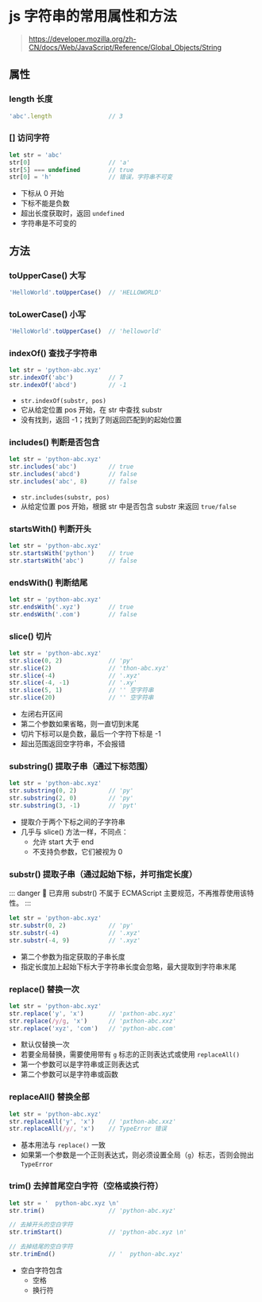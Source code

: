 # js 字符串的常用属性和方法
> https://developer.mozilla.org/zh-CN/docs/Web/JavaScript/Reference/Global_Objects/String

## 属性
### length 长度
```js
'abc'.length                // 3
```

### [] 访问字符
```js
let str = 'abc'
str[0]                      // 'a'
str[5] === undefined        // true
str[0] = 'h'                // 错误，字符串不可变
```
- 下标从 0 开始
- 下标不能是负数
- 超出长度获取时，返回 `undefined`
- 字符串是不可变的


## 方法
### toUpperCase() 大写
```js
'HelloWorld'.toUpperCase()  // 'HELLOWORLD'
```

### toLowerCase() 小写
```js
'HelloWorld'.toUpperCase()  // 'helloworld'
```

### indexOf() 查找子字符串

```js
let str = 'python-abc.xyz'
str.indexOf('abc')          // 7
str.indexOf('abcd')         // -1
```
- `str.indexOf(substr, pos)`
- 它从给定位置 pos 开始，在 str 中查找 substr
- 没有找到，返回 -1；找到了则返回匹配到的起始位置

### includes() 判断是否包含

```js
let str = 'python-abc.xyz'
str.includes('abc')         // true
str.includes('abcd')        // false
str.includes('abc', 8)      // false
```
- `str.includes(substr, pos)`
- 从给定位置 pos 开始，根据 str 中是否包含 substr 来返回 `true/false`

### startsWith() 判断开头
```js
let str = 'python-abc.xyz'
str.startsWith('python')    // true
str.startsWith('abc')       // false
```

### endsWith() 判断结尾
```js
let str = 'python-abc.xyz'
str.endsWith('.xyz')        // true
str.endsWith('.com')        // false
```

### slice() 切片
```js
let str = 'python-abc.xyz'
str.slice(0, 2)             // 'py'
str.slice(2)                // 'thon-abc.xyz'
str.slice(-4)               // '.xyz'
str.slice(-4, -1)           // '.xy'
str.slice(5, 1)             // '' 空字符串
str.slice(20)               // '' 空字符串
```
- 左闭右开区间
- 第二个参数如果省略，则一直切到末尾
- 切片下标可以是负数，最后一个字符下标是 -1
- 超出范围返回空字符串，不会报错

### substring() 提取子串（通过下标范围）
```js
let str = 'python-abc.xyz'
str.substring(0, 2)         // 'py'
str.substring(2, 0)         // 'py'
str.substring(3, -1)        // 'pyt'
```
- 提取介于两个下标之间的子字符串
- 几乎与 slice() 方法一样，不同点：
    - 允许 start 大于 end
    - 不支持负参数，它们被视为 0

### substr() 提取子串（通过起始下标，并可指定长度）
::: danger :no_entry_sign: 已弃用
substr() 不属于 ECMAScript 主要规范，不再推荐使用该特性。
:::
```js
let str = 'python-abc.xyz'
str.substr(0, 2)            // 'py'
str.substr(-4)              // '.xyz'
str.substr(-4, 9)           // '.xyz'
```
- 第二个参数为指定获取的子串长度
- 指定长度加上起始下标大于字符串长度会忽略，最大提取到字符串末尾

### replace() 替换一次
```js
let str = 'python-abc.xyz'
str.replace('y', 'x')       // 'pxthon-abc.xyz'
str.replace(/y/g, 'x')      // 'pxthon-abc.xxz'
str.replace('xyz', 'com')   // 'python-abc.com'
```
- 默认仅替换一次
- 若要全局替换，需要使用带有 `g` 标志的正则表达式或使用 `replaceAll()`
- 第一个参数可以是字符串或正则表达式
- 第二个参数可以是字符串或函数

### replaceAll() 替换全部
```js
let str = 'python-abc.xyz'
str.replaceAll('y', 'x')    // 'pxthon-abc.xxz'
str.replaceAll(/y/, 'x')    // TypeError 错误
```
- 基本用法与 `replace()` 一致
- 如果第一个参数是一个正则表达式，则必须设置全局（`g`）标志，否则会抛出 `TypeError`

### trim() 去掉首尾空白字符（空格或换行符）
```js
let str = '  python-abc.xyz \n'
str.trim()                  // 'python-abc.xyz'

// 去掉开头的空白字符
str.trimStart()             // 'python-abc.xyz \n'

// 去掉结尾的空白字符
str.trimEnd()               // '  python-abc.xyz'
```
- 空白字符包含
    - 空格
    - 换行符
